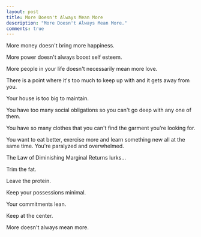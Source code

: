 ```yaml
---
layout: post
title: More Doesn't Always Mean More
description: "More Doesn't Always Mean More."
comments: true
---
```

More money doesn't bring more happiness.

More power doesn't always boost self esteem.

More people in your life doesn't necessarily mean more love.

There is a point where it's too much to keep up with and it gets away from you.

Your house is too big to maintain.

You have too many social obligations so you can't go deep with any one of them.

You have so many clothes that you can't find the garment you're looking for.

You want to eat better, exercise more and learn something new all at the same time.  You're paralyzed and overwhelmed.

The Law of Diminishing Marginal Returns lurks...

Trim the fat.

Leave the protein.

Keep your possessions minimal.

Your commitments lean.

Keep at the center.

More doesn't always mean more.
